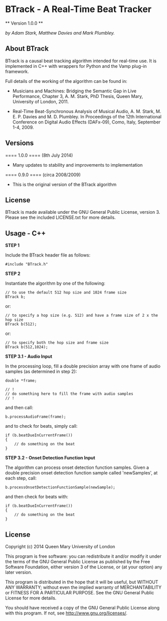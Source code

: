 BTrack - A Real-Time Beat Tracker
=================================

** Version 1.0.0 **

*by Adam Stark, Matthew Davies and Mark Plumbley.*


About BTrack
------------

BTrack is a causal beat tracking algorithm intended for real-time use. It is implemented in C++ with wrappers for Python and the Vamp plug-in framework.

Full details of the working of the algorithm can be found in:

* Musicians and Machines: Bridging the Semantic Gap in Live Performance, Chapter 3, A. M. Stark, PhD Thesis, Queen Mary, University of London, 2011.

* Real-Time Beat-Synchronous Analysis of Musical Audio, A. M. Stark, M. E. P. Davies and M. D. Plumbley. In Proceedings of the 12th International Conference on Digital Audio Effects (DAFx-09), Como, Italy, September 1-4, 2009.


Versions
--------

==== 1.0.0 ==== (8th July 2014)

* Many updates to stability and improvements to implementation

==== 0.9.0 ==== (circa 2008/2009)

* This is the original version of the BTrack algorithm



License
-------

BTrack is made available under the GNU General Public License, version 3. Please see the included LICENSE.txt for more details.

Usage - C++
-----------

**STEP 1**

Include the BTrack header file as follows:

	#include "BTrack.h"
	
**STEP 2**

Instantiate the algorithm by one of the following:

	// to use the default 512 hop size and 1024 frame size
	BTrack b; 

or:	

	// to specify a hop size (e.g. 512) and have a frame size of 2 x the hop size
	BTrack b(512); 
	
or:

	// to specify both the hop size and frame size
	BTrack b(512,1024);
	
**STEP 3.1 - Audio Input**

In the processing loop, fill a double precision array with one frame of audio samples (as determined in step 2): 

	double *frame; 
	
	// !
	// do something here to fill the frame with audio samples
	// !

and then call:

	b.processAudioFrame(frame);
	
and to check for beats, simply call:

	if (b.beatDueInCurrentFrame())
	{
		// do something on the beat
	}

**STEP 3.2 - Onset Detection Function Input**	

The algorithm can process onset detection function samples. Given a double precision onset detection function sample called 'newSamples', at each step, call:

	b.processOnsetDetectionFunctionSample(newSample);
	
and then check for beats with:

	if (b.beatDueInCurrentFrame())
	{
		// do something on the beat
	}


License
-------

Copyright (c) 2014 Queen Mary University of London

This program is free software: you can redistribute it and/or modify
it under the terms of the GNU General Public License as published by
the Free Software Foundation, either version 3 of the License, or
(at your option) any later version.

This program is distributed in the hope that it will be useful,
but WITHOUT ANY WARRANTY; without even the implied warranty of
MERCHANTABILITY or FITNESS FOR A PARTICULAR PURPOSE.  See the
GNU General Public License for more details.

You should have received a copy of the GNU General Public License
along with this program.  If not, see <http://www.gnu.org/licenses/>.